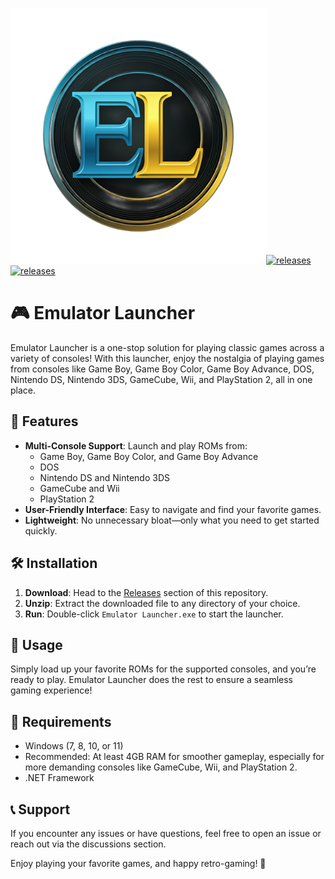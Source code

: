 ![Emulator Launcher Logo](unnamed_processed.png)[![releases](https://img.shields.io/github/v/release/bobbydanieljones/Emulator-Launcher-Public)](https://github.com/bobbydanieljones/Emulator-Launcher-Public/releases)[![releases](https://img.shields.io/github/downloads/bobbydanieljones/Emulator-Launcher-Public/total.svg)](https://github.com/bobbydanieljones/Emulator-Launcher-Public/releases)



# 🎮 Emulator Launcher

Emulator Launcher is a one-stop solution for playing classic games across a variety of consoles! With this launcher, enjoy the nostalgia of playing games from consoles like Game Boy, Game Boy Color, Game Boy Advance, DOS, Nintendo DS, Nintendo 3DS, GameCube, Wii, and PlayStation 2, all in one place.

## 🚀 Features
- **Multi-Console Support**: Launch and play ROMs from:
  - Game Boy, Game Boy Color, and Game Boy Advance
  - DOS
  - Nintendo DS and Nintendo 3DS
  - GameCube and Wii
  - PlayStation 2
- **User-Friendly Interface**: Easy to navigate and find your favorite games.
- **Lightweight**: No unnecessary bloat—only what you need to get started quickly.

## 🛠 Installation
1. **Download**: Head to the [Releases](https://github.com/bobbydanieljones/Emulator-Launcher-Public/releases) section of this repository.
2. **Unzip**: Extract the downloaded file to any directory of your choice.
3. **Run**: Double-click `Emulator Launcher.exe` to start the launcher.

## 📂 Usage
Simply load up your favorite ROMs for the supported consoles, and you’re ready to play. Emulator Launcher does the rest to ensure a seamless gaming experience!

## 🔧 Requirements
- Windows (7, 8, 10, or 11)
- Recommended: At least 4GB RAM for smoother gameplay, especially for more demanding consoles like GameCube, Wii, and PlayStation 2.
- .NET Framework

## 📞 Support
If you encounter any issues or have questions, feel free to open an issue or reach out via the discussions section.

Enjoy playing your favorite games, and happy retro-gaming! 🎉
